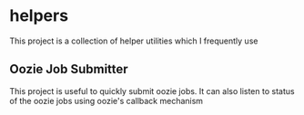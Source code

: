 # helpers

This project is a collection of helper utilities which I frequently use

## Oozie Job Submitter
This project is useful to quickly submit oozie jobs. It can also listen to status of the oozie jobs using oozie's callback mechanism
